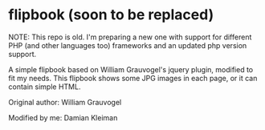 flipbook (soon to be replaced)
==============================

NOTE: This repo is old. I'm preparing a new one with support for different PHP (and other languages too) frameworks and an updated php version support.

A simple flipbook based on William Grauvogel's jquery plugin, modified to fit my needs.
This flipbook shows some JPG images in each page, or it can contain simple HTML.

Original author: William Grauvogel

Modified by me: Damian Kleiman
